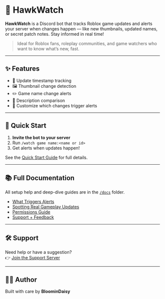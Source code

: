 # 🦅 HawkWatch

**HawkWatch** is a Discord bot that tracks Roblox game updates and alerts your server when changes happen — like new thumbnails, updated names, or secret patch notes. Stay informed in real time!

> Ideal for Roblox fans, roleplay communities, and game watchers who want to know what’s new, fast.

---

## ✨ Features

- 📅 Update timestamp tracking
- 🖼️ Thumbnail change detection
- ✏️ Game name change alerts
- 📄 Description comparison
- 🎯 Customize which changes trigger alerts

---

## 🚀 Quick Start

1. **Invite the bot to your server**
2. Run `/watch game name:<name or id>`
3. Get alerts when updates happen!

See the [Quick Start Guide](docs/quick_start.md) for full details.

---

## 📚 Full Documentation

All setup help and deep-dive guides are in the [`/docs`](docs/index.md) folder.

- [What Triggers Alerts](docs/triggers.md)  
- [Spotting Real Gameplay Updates](docs/spotting_real_updates.md)  
- [Permissions Guide](docs/permissions.md)  
- [Support + Feedback](docs/support.md)

---

## 🛠️ Support

Need help or have a suggestion?  
👉 [Join the Support Server](https://discord.gg/fxhXWgxcHV)

---

## 👩‍💻 Author

Built with care by **BloominDaisy**
